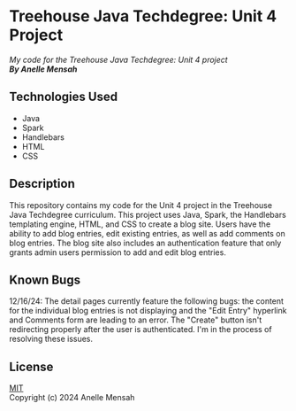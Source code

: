 # Treehouse Java Techdegree: Unit 4 Project
_My code for the Treehouse Java Techdegree: Unit 4 project_
\
_**By Anelle Mensah**_

## Technologies Used
* Java
* Spark
* Handlebars
* HTML
* CSS

## Description
This repository contains my code for the Unit 4 project in the Treehouse Java Techdegree curriculum. This project uses Java, Spark, the Handlebars templating engine, HTML, and CSS to create a blog site. Users have the ability to add blog entries, edit existing entries, as well as add comments on blog entries. The blog site also includes an authentication feature that only grants admin users permission to add and edit blog entries.

## Known Bugs
12/16/24: The detail pages currently feature the following bugs: the content for the individual blog entries is not displaying and the "Edit Entry" hyperlink and Comments form are leading to an error. The "Create" button isn't redirecting properly after the user is authenticated. I'm in the process of resolving these issues.

## License
[MIT](https://choosealicense.com/licenses/mit/#)
\
Copyright (c) 2024 Anelle Mensah